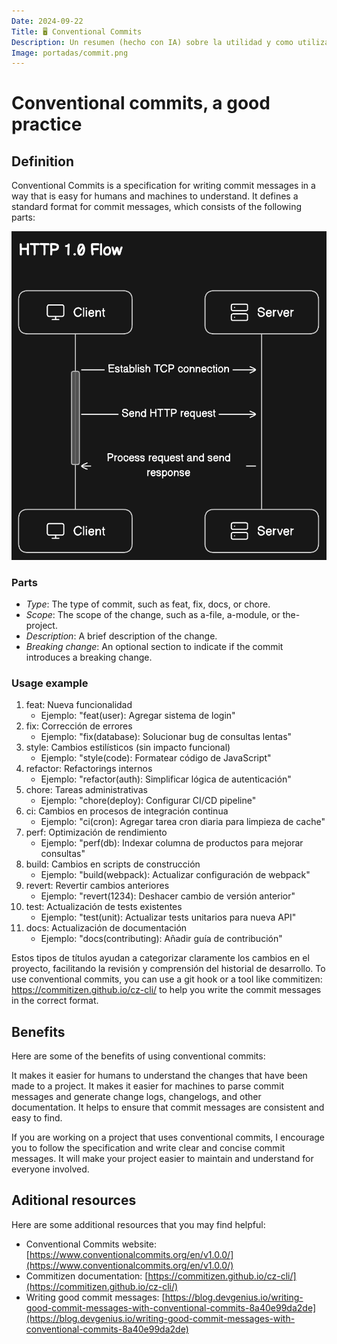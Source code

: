 ```yaml
---
Date: 2024-09-22
Title: 🖥️ Conventional Commits
Description: Un resumen (hecho con IA) sobre la utilidad y como utilizar los conventional commits segun cada caso.
Image: portadas/commit.png
---
```


# Conventional commits, a good practice
## Definition
Conventional Commits is a specification for writing commit messages in a way that is easy for
humans and machines to understand.
It defines a standard format for commit messages, which consists of the following parts:

![imagen](/media/http1.0.png)

### Parts
- _Type_:
  The type of commit, such as feat, fix, docs, or chore.
- _Scope_:
  The scope of the change, such as a-file, a-module, or the-project.
- _Description_:
  A brief description of the change.
- _Breaking change_:
  An optional section to indicate if the commit introduces a breaking change.

### Usage example
1. feat:
   Nueva funcionalidad
   - Ejemplo:
     "feat(user):
     Agregar sistema de login"
2. fix:
   Corrección de errores
   - Ejemplo:
     "fix(database):
     Solucionar bug de consultas lentas"
4. style:
   Cambios estilísticos (sin impacto funcional)
   - Ejemplo:
     "style(code):
     Formatear código de JavaScript"
5. refactor:
   Refactorings internos
   - Ejemplo:
     "refactor(auth):
     Simplificar lógica de autenticación"
7. chore:
   Tareas administrativas
   - Ejemplo:
     "chore(deploy):
     Configurar CI/CD pipeline"
8. ci:
   Cambios en procesos de integración continua
   - Ejemplo:
     "ci(cron):
     Agregar tarea cron diaria para limpieza de cache"
9. perf:
   Optimización de rendimiento
   - Ejemplo:
     "perf(db):
     Indexar columna de productos para mejorar consultas"
10. build:
    Cambios en scripts de construcción
    - Ejemplo:
      "build(webpack):
      Actualizar configuración de webpack"
11. revert:
    Revertir cambios anteriores
    - Ejemplo:
      "revert(1234):
      Deshacer cambio de versión anterior"
12. test:
    Actualización de tests existentes
    - Ejemplo:
      "test(unit):
      Actualizar tests unitarios para nueva API"
15. docs:
    Actualización de documentación
    - Ejemplo:
      "docs(contributing):
      Añadir guía de contribución"

Estos tipos de títulos ayudan a categorizar claramente los cambios en el proyecto, facilitando
la revisión y comprensión del historial de desarrollo.
To use conventional commits, you can use a git hook or a tool like commitizen:
https://commitizen.github.io/cz-cli/ to help you write the commit messages in the correct
format.

## Benefits
Here are some of the benefits of using conventional commits:

It makes it easier for humans to understand the changes that have been made to a project.
It makes it easier for machines to parse commit messages and generate change logs, changelogs,
and other documentation.
It helps to ensure that commit messages are consistent and easy to find.

If you are working on a project that uses conventional commits, I encourage you to follow the
specification and write clear and concise commit messages.
It will make your project easier to maintain and understand for everyone involved.

## Aditional resources
Here are some additional resources that you may find helpful:

- Conventional Commits website:
  [https://www.conventionalcommits.org/en/v1.0.0/](https://www.conventionalcommits.org/en/v1.0.0/)
- Commitizen documentation:
  [https://commitizen.github.io/cz-cli/](https://commitizen.github.io/cz-cli/)
- Writing good commit messages:
  [https://blog.devgenius.io/writing-good-commit-messages-with-conventional-commits-8a40e99da2de](https://blog.devgenius.io/writing-good-commit-messages-with-conventional-commits-8a40e99da2de)
